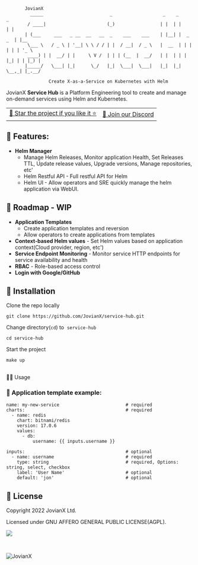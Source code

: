 ```
       JovianX
         _____                         _                   _    _           _
        / ____|                       (_)                 | |  | |         | |
       | (___     ___   _ __  __   __  _    ___    ___    | |__| |  _   _  | |__
        \___ \   / _ \ | '__| \ \ / / | |  / __|  / _ \   |  __  | | | | | | '_ \
        ____) | |  __/ | |     \ V /  | | | (__  |  __/   | |  | | | |_| | | |_) |
       |_____/   \___| |_|      \_/   |_|  \___|  \___|   |_|  |_|  \__,_| |_.__/
      
                Create X-as-a-Service on Kubernetes with Helm
```

JovianX **Service Hub** is a Platform Engineering tool to create and manage on-demand services using Helm and Kubernetes.

<table><tbody><tr><td><a href="https://github.com/JovianX/service-hub/stargazers">🤩 Star the project if you like it ⭐</a></td><td><a href="https://discord.gg/sAWBJxrh">💬 Join our Discord</a></td></tr></tbody></table>

## 🦄 Features:

*   **Helm Manager**
    *   Manage Helm Releases, Monitor application Health, Set Releases TTL, Update release values, Upgrade versions, Manage repositories, etc'
    *   Helm Restful API - Full restful API for Helm
    *   Helm UI - Allow operators and SRE quickly manage the helm application via WebUI.

## 🚀 Roadmap - WIP

*   **Application Templates**
    *   Create application templates and reversion
    *   Allow operators to create applications from templates
*   **Context-based Helm values** - Set Helm values based on application context(Cloud provider, region, etc')
*   **Service Endpoint Monitoring** - Monitor service HTTP endpoints for service availability and health
*   **RBAC** - Role-based access control
*   **Login with Google/GitHub**

## 👷 Installation

Clone the repo locally

```
git clone https://github.com/JovianX/service-hub.git
```

Change directory(`cd`) to  `service-hub`

```
cd service-hub
```

Start the project

```
make up
```

##   
🤽‍♀️ Usage

### 🍱 Application template example:

```text
name: my-new-service                         # required
charts:                                      # required
  - name: redis
    chart: bitnami/redis
    version: 17.0.6
    values:
      - db:
          username: {{ inputs.username }}

inputs:                                      # optional
  - name: username                           # required
    type: string                             # required, Options: string, select, checkbox
    label: 'User Name'                       # optional
    default: 'jon'                           # optional  
```

## 📜 License

Copyright 2022 JovianX Ltd.

Licensed under GNU AFFERO GENERAL PUBLIC LICENSE(AGPL).

![](=250x)

  
 

![JovianX](https://jovianx.com/wp-content/uploads/2021/05/Logo2-2.png)
